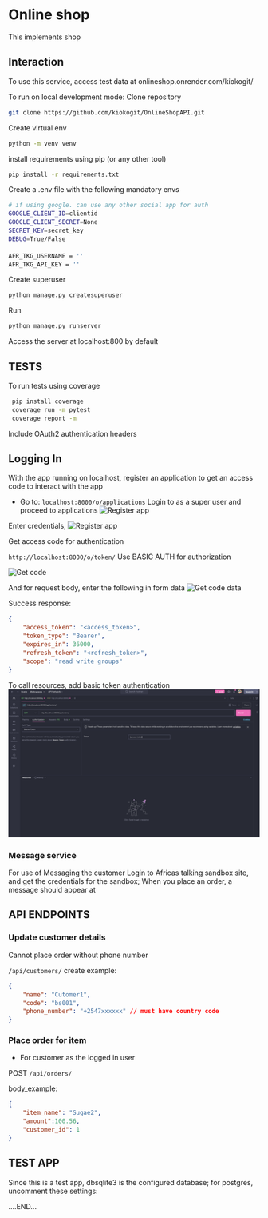 # Online shop
This implements shop

## Interaction
To use this service, access test data at onlineshop.onrender.com/kiokogit/

To run on local development mode:
Clone repository
```bash
git clone https://github.com/kiokogit/OnlineShopAPI.git
```
Create virtual env
```bash
python -m venv venv
```
install requirements using pip (or any other tool)
```bash
pip install -r requirements.txt
```
Create a .env file with the following mandatory envs

```bash
# if using google. can use any other social app for auth
GOOGLE_CLIENT_ID=clientid
GOOGLE_CLIENT_SECRET=None
SECRET_KEY=secret_key
DEBUG=True/False

AFR_TKG_USERNAME = ''
AFR_TKG_API_KEY = ''
```
Create superuser
```bash
python manage.py createsuperuser
```

Run 
```bash
python manage.py runserver
```
Access the server at localhost:800 by default


## TESTS
To run tests using coverage
```bash
 pip install coverage
 coverage run -m pytest
 coverage report -m
```
Include OAuth2 authentication headers

## Logging In
With the app running on localhost, register an application to get an access code to interact with the app
- Go to:
```localhost:8000/o/applications```
Login to as a super user and proceed to applications
![Register app](/Screenshot%202024-11-13%20at%2023.54.49.png)

Enter credentials,
![Register app](/Screenshot%202024-11-13%20at%2023.55.27.png)

Get access code for authentication

```http://localhost:8000/o/token/``` Use BASIC AUTH for authorization

![Get code](/Screenshot%202024-11-14%20at%2009.45.54.png)

And for request body, enter the following in form data
![Get code data](/Screenshot%202024-11-14%20at%2009.49.49.png)

Success response: 

```json
{
    "access_token": "<access_token>",
    "token_type": "Bearer",
    "expires_in": 36000,
    "refresh_token": "<refresh_token>",
    "scope": "read write groups"
}
```

To call resources, add basic token authentication
![Access resources](/Screenshot%202024-11-14%20at%2009.52.52.png)

### Message service
For use of Messaging the customer
Login to Africas talking sandbox site, and get the credentials for the sandbox; When you place an order, a message should appear at

## API ENDPOINTS

### Update customer details
Cannot place order without phone number

```/api/customers/```
create example: 
```json
{
    "name": "Cutomer1",
    "code": "bs001",
    "phone_number": "+2547xxxxxx" // must have country code
}
```

### Place order for item
- For customer as the logged in user

POST
```/api/orders/```

body_example: 
```json
{
    "item_name": "Sugae2",
    "amount":100.56,
    "customer_id": 1
}
```


## TEST APP
Since this is a test app, dbsqlite3 is the configured database; 
for postgres, uncomment these settings:

....END...